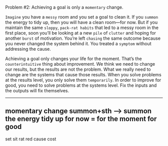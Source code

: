 Problem #2: Achieving a goal is only a `momentary` change.

`Imagine` you have a `messy` room and you set a goal to clean it. If you
`summon` the energy to tidy up, then you will have a clean room—for
now. But if you maintain the same `sloppy`, `pack-rat habits` that led to a
messy room in the first place, soon you’ll be looking at a new `pile` of
`clutter` and hoping for another `burst` of motivation. You’re left `chasing`
the same outcome because you never changed the system behind it.
You treated a `symptom` without addressing the cause.

Achieving a goal only changes your life for the moment. That’s the
`counterintuitive` thing about improvement. We think we need to
change our results, but the results are not the problem. What we really
need to change are the systems that cause those results. When you
solve problems at the results level, you only solve them `temporarily`. In
order to improve for good, you need to solve problems at the systems
level. Fix the inputs and the outputs will fix themselves.

---
momentary change
summon+sth --> summon the energy
tidy up
for now = for the moment
for good
---
set sit
rat red
cause cost
